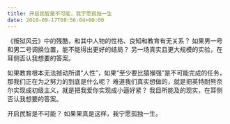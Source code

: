 ```yaml
---
title: 开启民智是不可能，我宁愿孤独一生
date: 2010-09-17T08:56:04+00:00
---
```

《叛狱风云》中的残酷，和其中人物的性格、良知和教育有无关系？
如果男一号和男二号调换位置，能不能得出更好的结局？
另一场真实且更大规模的实验，在耳侧否认我想要的答案。

如果教育根本无法撼动所谓“人性”，如果“至少要比猿猴强”是不可能完成的任务，那我们正在为之努力的到底是什么呢？
难道我们真实想做的，就是把英特耐熊奈尔实现成初级主义，就是把我爱你实现成小逼好紧？
我目所能及的现实，在耳侧否认我想要的答案。

开启民智是不可能？
如果果真是这样，我宁愿孤独一生。
